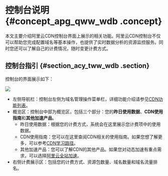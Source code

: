 # 控制台说明 {#concept_apg_qww_wdb .concept}

本文主要介绍阿里云CDN控制台界面上展示的相关功能。阿里云CDN控制台不仅可以帮助您完成配置域名等基本操作，也提供了实时数据分析的资源监控服务。同时您还可以了解自己的计费情况，随时变更计费方式。

## 控制台指引 {#section_acy_tww_wdb .section}

控制台的界面展示如下：

![](http://static-aliyun-doc.oss-cn-hangzhou.aliyuncs.com/assets/img/5116/155866271911692_zh-CN.png)

-   左侧导航栏：控制台左侧为域名管理操作菜单栏，详细功能介绍请参见[CDN功能列表](intl.zh-CN/用户指南/CDN功能列表.md#)。
-   概览区：控制台中部为概览区，包括三个部分：您的**昨日使用数据**、**CDN使用指南**和**其他加速产品**。
    -   昨日使用数据：根据您的计费方式，系统会在这里展示您计费项中的使用数据。
    -   CDN使用指南：您可以在这里查阅CDN相关的使用指南。如果您想了解更多，可以参考[CDN学习路径](https://www.alibabacloud.com/zh/getting-started/learningpath/cdn?spm=a2796.7980202.1167821.2.44fb5f45Bo5QjO)。
    -   其他加速产品：您可以了解CDN的其他产品。如果您对动态加速有重点需求，可以选择[阿里云全站加速](../../../../intl.zh-CN/产品简介/什么是全站加速.md#)。
-   右侧计费展示区：包括您的计费方式、资源包数量、域名数量和域名流量排名。


